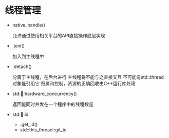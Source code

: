 # 线程管理

- native_handle()
  
  允许通过使用相关平台的API直接操作底层实现

- .join()
  
  加入到主线程中

- .detach()
  
  分离于主线程，在后台进行
  主线程将不能与之直接交互
  不可能有std::thread对象能引用它
  归属和控制，资源的正确回收由C++运行库处理

- std::thread::hardware_concurrency()
  
  返回能同时并发在一个程序中的线程数量

- std::thread::id
  
  - .get_id()
  - std::this_thread::git_id
